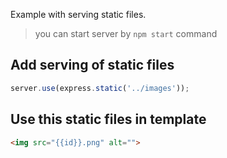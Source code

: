 Example with serving static files.

> you can start server by `npm start` command


## Add serving of static files

```Typescript
server.use(express.static('../images'));
```

## Use this static files in template

```HTML
<img src="{{id}}.png" alt="">
```